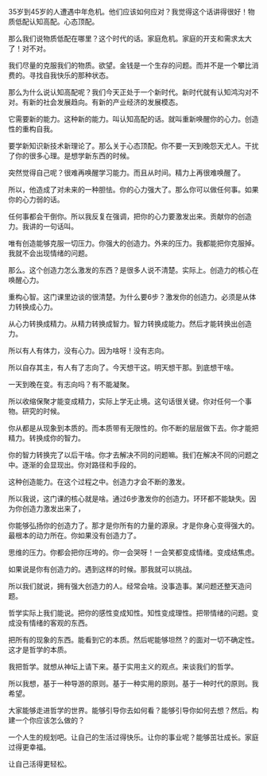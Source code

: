 35岁到45岁的人遭遇中年危机。他们应该如何应对？我觉得这个话讲得很好！物质低配认知高配。心态顶配。

那么我们说物质低配在哪里？这个时代的话。家庭危机。家庭的开支和需求太大了！对不对。

我们尽量的克服我们的物质。欲望。金钱是一个生存的问题。而并不是一个攀比消费的。寻找自我快乐的那种状态。

那么为什么说认知高配呢？我们今天正处于一个新时代。新时代就有认知鸿沟对不对。有新的社会发展趋向。有新的产业经济的发展模态。

它需要新的能力。这种新的能力。叫认知高配的话。就叫重新唤醒你的心力。创造性的重构自我。

要学新知识新技术新理论了。那么关于心态顶配。你不要一天到晚怨天尤人。干扰了你的很多心理。是想学新东西的时候。

突然觉得自己呢？很难再唤醒学习能力。而且从时间。精力上再很难唤醒了。

所以，他造成了对未来的一种胆怯。你的心力强大了。那么你可以做任何事。如果你的心力弱的话。

任何事都会干倒你。所以我反复在强调，把你的心力要激发出来。贡献你的创造力。我讲的一句话叫。

唯有创造能够克服一切压力。你强大的创造力。外来的压力。我都能把你克服掉。我就不会出现情绪的问题。

那么。这个创造力怎么激发的东西？是很多人说不清楚。实际上。创造力的核心在唤醒心力。

重构心智。这门课里边谈的很清楚。为什么要6步？激发你的创造力。必须是从体力转换成心力。

从心力转换成精力。从精力转换成智力。智力转换成能力。然后才能转换出创造力。

所以有人有体力，没有心力。因为啥呀！没有志向。

所以自存其主，有人有了志向了。今天想干这。明天想干那。到底想干啥。

一天到晚在变。有志向吗？有不能凝聚。

所以收缩保聚才能变成精力，实际上学无止境。这句话很关键。你对任何一个事物。研究的时候。

你从都是从现象到本质的。而本质带有无限性的。你不断的层层做下去。你才能把精力。转换成你的智力。

你的智力转换完了以后干啥。你才去解决不同的问题嘛。我们在解决不同的问题之中。逐渐的会显现出。你对路径和手段的。

这种创造能力。在这个过程之中。创造力才会不断的激发。

所以我说，这门课的核心就是啥。通过6步激发你的创造力。环环都不能缺失。因为你创造力激发出来了，

你能够弘扬你的创造力了。那才是你所有的力量的源泉。才是你身心变得强大的。最根本的动力所在。你如果没有创造力了。

思维的压力。你都会把你压垮的。你一会哭呀！一会笑都变成情绪。变成结焦虑。

如果说是你有创造力的。遇到这样的时候。那我就可以挑战。

所以我们就说，拥有强大创造力的人。经常会啥。没事造事。某问题还整天造问题。

哲学实际上我们能说。把你的感性变成知性。知性变成理性。把带情绪的问题。变成没有情绪的客观的东西。

把所有的现象的东西。能看到它的本质。然后呢能够坦然？的面对一切不确定性。这才是哲学的本质。

我把哲学。就想从神坛上请下来。基于实用主义的观点。来谈我们的哲学。

所以我想，基于一种导游的原则。基于一种实用的原则。基于一种时代的原则。我希望。

大家能够走进哲学的世界。能够引导你去如何看？能够引导你如何去想？然后。构建一个你应该怎么做的？

一个人生的规划吧。让自己的生活过得快乐。让你的事业呢？能够茁壮成长。家庭过得更幸福。

让自己活得更轻松。